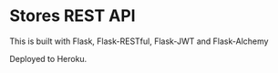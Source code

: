 # Stores REST API
This is built with Flask, Flask-RESTful, Flask-JWT and Flask-Alchemy

Deployed to Heroku.
